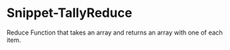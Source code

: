 # Snippet-TallyReduce
Reduce Function that takes an array and returns an array with one of each item.
